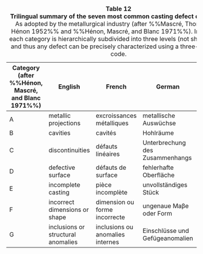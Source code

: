 <table id="table-12">
  <caption><strong>Table 12</strong><br />
  <strong>Trilingual summary of the seven most common casting defect categories</strong><br />
  <span class="details">As adopted by the metallurgical industry (after %%Mascré, Thomas, and Hénon 1952%% and %%Hénon, Mascré, and Blanc 1971%%). In industry, each category is hierarchically subdivided into three levels (not shown here), and thus any defect can be precisely characterized using a three-character code.</span>
  </caption>
<thead>
 <tr>
  <th style="width:20%">Category
  (after %%Hénon, Mascré, and Blanc 1971%%)</th>
  <th style="width:20%">English</th>
  <th style="width:20%">French</th>
  <th style="width:20%">German</th>
  <th style="width:20%">Example</th>
 </tr>
</thead>
<tbody>
 <tr>
  <td>A</td>
  <td>metallic projections</td>
  <td>excroissances métalliques</td>
  <td>metallische Auswüchse</td>
  <td>flashing</td>
 </tr>
 <tr>
  <td>B</td>
  <td>cavities</td>
  <td>cavités</td>
  <td>Hohlräume</td>
  <td>pores</td>
 </tr>
 <tr>
  <td>C</td>
  <td>discontinuities</td>
  <td>défauts linéaires</td>
  <td>Unterbrechung des Zusammenhangs</td>
  <td>cold shut</td>
 </tr>
 <tr>
  <td>D</td>
  <td>defective surface</td>
  <td>défauts de surface</td>
  <td>fehlerhafte Oberfläche</td>
  <td>orange peel</td>
 </tr>
 <tr>
  <td>E</td>
  <td>incomplete casting</td>
  <td>pièce incomplète</td>
  <td>unvollständiges Stück</td>
  <td>hole</td>
 </tr>
 <tr>
  <td>F</td>
  <td>incorrect dimensions or shape</td>
  <td>dimension ou forme incorrecte</td>
  <td>ungenaue Maβe oder Form</td>
  <td>shrinkage</td>
 </tr>
 <tr>
  <td>G</td>
  <td>inclusions or structural
  anomalies</td>
  <td>inclusions ou anomalies internes</td>
  <td>Einschlüsse und Gefügeanomalien</td>
  <td>inclusions</td>
 </tr>
</tbody>
</table>
